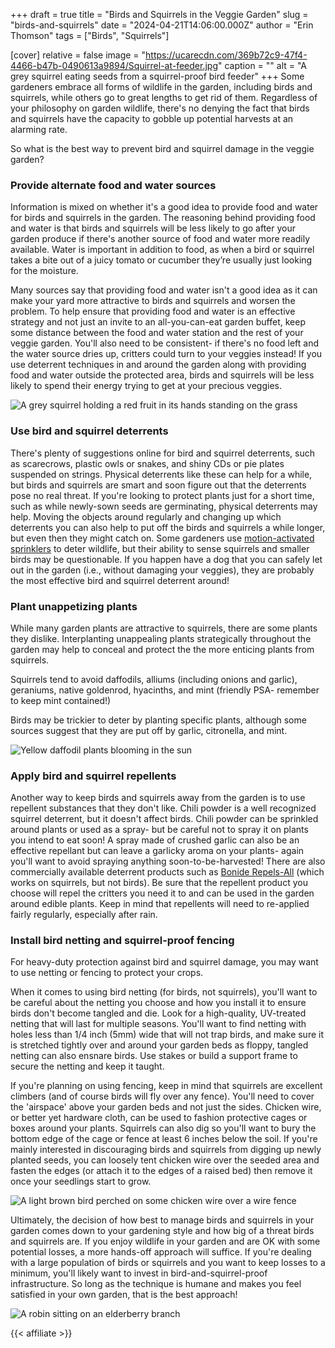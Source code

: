 +++
draft = true
title = "Birds and Squirrels in the Veggie Garden"
slug = "birds-and-squirrels"
date = "2024-04-21T14:06:00.000Z"
author = "Erin Thomson"
tags = ["Birds", "Squirrels"]

[cover]
relative = false
image = "https://ucarecdn.com/369b72c9-47f4-4466-b47b-0490613a9894/Squirrel-at-feeder.jpg"
caption = ""
alt = "A grey squirrel eating seeds from a squirrel-proof bird feeder"
+++
Some gardeners embrace all forms of wildlife in the garden, including birds and squirrels, while others go to great lengths to get rid of them. Regardless of your philosophy on garden wildlife, there's no denying the fact that birds and squirrels have the capacity to gobble up potential harvests at an alarming rate.

So what is the best way to prevent bird and squirrel damage in the veggie garden?

### Provide alternate food and water sources

Information is mixed on whether it's a good idea to provide food and water for birds and squirrels in the garden. The reasoning behind providing food and water is that birds and squirrels will be less likely to go after your garden produce if there's another source of food and water more readily available. Water is important in addition to food, as when a bird or squirrel takes a bite out of a juicy tomato or cucumber they’re usually just looking for the moisture.

Many sources say that providing food and water isn't a good idea as it can make your yard more attractive to birds and squirrels and worsen the problem. To help ensure that providing food and water is an effective strategy and not just an invite to an all-you-can-eat garden buffet, keep some distance between the food and water station and the rest of your veggie garden. You'll also need to be consistent- if there's no food left and the water source dries up, critters could turn to your veggies instead! If you use deterrent techniques in and around the garden along with providing food and water outside the protected area, birds and squirrels will be less likely to spend their energy trying to get at your precious veggies.

![A grey squirrel holding a red fruit in its hands standing on the grass](https://ucarecdn.com/4c0d8cdb-081c-4965-bbf2-32e103405bc2/Squirrel-eating.jpg)

### Use bird and squirrel deterrents

There's plenty of suggestions online for bird and squirrel deterrents, such as scarecrows, plastic owls or snakes, and shiny CDs or pie plates suspended on strings. Physical deterrents like these can help for a while, but birds and squirrels are smart and soon figure out that the deterrents pose no real threat. If you're looking to protect plants just for a short time, such as while newly-sown seeds are germinating, physical deterrents may help. Moving the objects around regularly and changing up which deterrents you can also help to put off the birds and squirrels a while longer, but even then they might catch on. Some gardeners use [motion-activated sprinklers](https://www.amazon.com/Orbit-62100-Activated-Sprinkler-Detection/dp/B009F1R0GC) to deter wildlife, but their ability to sense squirrels and smaller birds may be questionable. If you happen have a dog that you can safely let out in the garden (i.e., without damaging your veggies), they are probably the most effective bird and squirrel deterrent around!

### Plant unappetizing plants

While many garden plants are attractive to squirrels, there are some plants they dislike. Interplanting unappealing plants strategically throughout the garden may help to conceal and protect the the more enticing plants from squirrels.

Squirrels tend to avoid daffodils, alliums (including onions and garlic), geraniums, native goldenrod, hyacinths, and mint (friendly PSA- remember to keep mint contained!)

Birds may be trickier to deter by planting specific plants, although some sources suggest that they are put off by garlic, citronella, and mint.

![Yellow daffodil plants blooming in the sun](https://ucarecdn.com/75e9ded2-9707-4f59-bebd-450a415069c7/Yellow-daffodil.jpg)

### Apply bird and squirrel repellents

Another way to keep birds and squirrels away from the garden is to use repellent substances that they don't like. Chili powder is a well recognized squirrel deterrent, but it doesn't affect birds. Chili powder can be sprinkled around plants or used as a spray- but be careful not to spray it on plants you intend to eat soon! A spray made of crushed garlic can also be an effective repellant but can leave a garlicky aroma on your plants- again you'll want to avoid spraying anything soon-to-be-harvested! There are also commercially available deterrent products such as [Bonide Repels-All](https://www.amazon.com/Bonide-REPELS-ALL-Animal-Repellent-Sprayer/dp/B07JZ4LJYR/?tag=planter-app-20&th=1) (which works on squirrels, but not birds). Be sure that the repellent product you choose will repel the critters you need it to and can be used in the garden around edible plants. Keep in mind that repellents will need to re-applied fairly regularly, especially after rain.

### Install bird netting and squirrel-proof fencing

For heavy-duty protection against bird and squirrel damage, you may want to use netting or fencing to protect your crops.

When it comes to using bird netting (for birds, not squirrels), you'll want to be careful about the netting you choose and how you install it to ensure birds don't become tangled and die. Look for a high-quality, UV-treated netting that will last for multiple seasons. You'll want to find netting with holes less than 1/4 inch (5mm) wide that will not trap birds, and make sure it is stretched tightly over and around your garden beds as floppy, tangled netting can also ensnare birds. Use stakes or build a support frame to secure the netting and keep it taught.

If you're planning on using fencing, keep in mind that squirrels are excellent climbers (and of course birds will fly over any fence). You'll need to cover the 'airspace' above your garden beds and not just the sides. Chicken wire, or better yet hardware cloth, can be used to fashion protective cages or boxes around your plants. Squirrels can also dig so you'll want to bury the bottom edge of the cage or fence at least 6 inches below the soil. If you're mainly interested in discouraging birds and squirrels from digging up newly planted seeds, you can loosely tent chicken wire over the seeded area and fasten the edges (or attach it to the edges of a raised bed) then remove it once your seedlings start to grow.

![A light brown bird perched on some chicken wire over a wire fence](https://ucarecdn.com/3113db41-f404-4424-a697-47a72d7a842f/Bird-on-netting.jpg)

Ultimately, the decision of how best to manage birds and squirrels in your garden comes down to your gardening style and how big of a threat birds and squirrels are. If you enjoy wildlife in your garden and are OK with some potential losses, a more hands-off approach will suffice. If you're dealing with a large population of birds or squirrels and you want to keep losses to a minimum, you'll likely want to invest in bird-and-squirrel-proof infrastructure. So long as the technique is humane and makes you feel satisfied in your own garden, that is the best approach!

![A robin sitting on an elderberry branch](https://ucarecdn.com/a07488b2-36f7-47d3-9640-a458ff78f36e/Robin-on-branch.jpg)



{{< affiliate >}}
